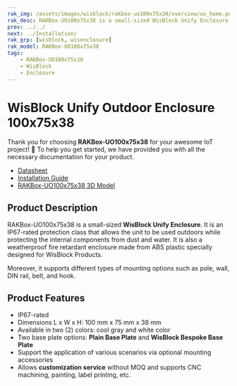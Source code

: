 ```yaml
---
rak_img: /assets/images/wisblock/rakbox-uo100x75x38/overview/uo_home.png
rak_desc: RAKBox-UO100x75x38 is a small-sized WisBlock Unify Enclosure. It is an IP67-rated protection class that allows the unit to be used outdoors while protecting the internal components from dust and water.
prev: ../../
next: ../Installation/
rak_grp: [wisblock, wisenclosure]
rak_model: RAKBox-UO100x75x38
tags:
    - RAKBox-UO100x75x38
    - WisBlock
    - Enclosure
---
```


# WisBlock Unify Outdoor Enclosure 100x75x38

Thank you for choosing **RAKBox-UO100x75x38** for your awesome IoT project! 🎉 To help you get started, we have provided you with all the necessary documentation for your product.

- [Datasheet](../Datasheet/)
- [Installation Guide](../Installation/)
- [RAKBox-UO100x75x38 3D Model](https://downloads.rakwireless.com/3D_File/WisBlock/Unify%20Enclosure/3D_RAKBox-UO100x75x38.step)

## Product Description
RAKBox-UO100x75x38 is a small-sized **WisBlock Unify Enclosure**. It is an IP67-rated protection class that allows the unit to be used outdoors while protecting the internal components from dust and water. It is also a weatherproof fire retardant enclosure made from ABS plastic specially designed for WisBlock Products. 

Moreover, it supports different types of mounting options such as pole, wall, DIN rail, belt, and hook.

## Product Features
- IP67-rated
- Dimensions L x W x H: 100&nbsp;mm x 75&nbsp;mm x 38&nbsp;mm
- Available in two (2) colors: cool gray and white color
- Two base plate options: **Plain Base Plate** and **WisBlock Bespoke Base Plate**
- Support the application of various scenarios via optional mounting accessories
- Allows **customization service** without MOQ and supports CNC machining, painting, label printing, etc.